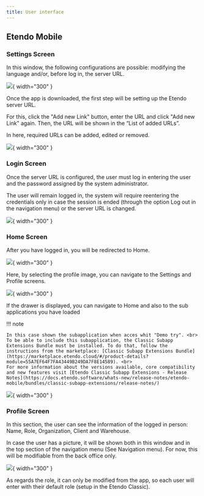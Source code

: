 ```yaml
---
title: User interface
---
```

## Etendo Mobile

### Settings Screen
In this window, the following configurations are possible: modifying the language and/or, before log in, the server URL. 

![](/assets/user-guide/etendo-mobile/user-interface/SettingsScreen.png){ width="300" }

Once the app is downloaded, the first step will be setting up the Etendo server URL.

For this, click the "Add new Link" button, enter the URL and click "Add new Link" again. Then, the URL will be shown in the “List of added URLs”.

In here, required URLs can be added, edited or removed.

![](/assets/user-guide/etendo-mobile/user-interface/AddNewUrlMobile.jpeg){ width="300" }

### Login Screen

Once the server URL is configured, the user must log in entering the user and the password assigned by the system administrator.

The user will remain logged in, the system will require reentering the credentials only in case the session is ended (through the option Log out in the navigation menu) or the server URL is changed.

![](/assets/user-guide/etendo-mobile/user-interface/LoginScreen.png){ width="300" }

### Home Screen

After you have logged in, you will be redirected to Home.

![](/assets/user-guide/etendo-mobile/user-interface/HomeScreen.png){ width="300" }

Here, by selecting the profile image, you can navigate to the Settings and Profile screens.

![](/assets/user-guide/etendo-mobile/user-interface/HomeScreenOptionsProfile.png){ width="300" }

If the drawer is displayed, you can navigate to Home and also to the sub applications you have loaded 

!!! note

    In this case shown the subapplication when acces whit "Demo try". <br>
    To be able to include this subapplication, the Classic Subapp Extensions Bundle must be installed. To do that, follow the instructions from the marketplace: [Classic Subapp Extensions Bundle](https://marketplace.etendo.cloud/#/product-details?module=55A7EF64F7FA43449B249DA7F8E14589). <br>
    For more information about the versions available, core compatibility and new features visit [Etendo Classic Subapp Extensions - Release Notes](https://docs.etendo.software/whats-new/release-notes/etendo-mobile/bundles/classic-subapp-extensions/release-notes/) 

![](/assets/user-guide/etendo-mobile/user-interface/Drawer.png){ width="300" }

### Profile Screen
In this section, the user can see the information of the logged in person: Name, Role, Organization, Client and Warehouse.

In case the user has a picture, it will be shown both in this window and in the top section of the navigation menu (See Navigation menu). For now, this will be modifiable from the back office only.

![](/assets/user-guide/etendo-mobile/user-interface/ProfileScreen.png){ width="300" }

As regards the role, it can only be modified from the app, so each user will enter with their default role (setup in the Etendo Classic).


